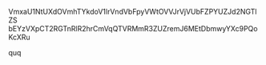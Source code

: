 VmxaU1NtUXdOVmhTYkdoV1lrVndVbFpyVWtOVVJrVjVUbFZPYUZJd2NGTlZS
bEYzVXpCT2RGTnRlR2hrCmVqQTVRMmR3ZUZremJ6MEtDbmwyYXc9PQoKcXRu

quq